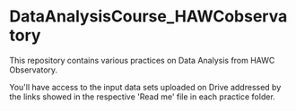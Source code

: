 # DataAnalysisCourse_HAWCobservatory
This repository contains various practices on Data Analysis from HAWC Observatory.

You'll have access to the input data sets uploaded on Drive addressed by the links showed in the respective 'Read me' file in each practice folder.
